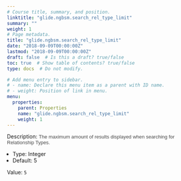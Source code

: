 ```yaml
---
# Course title, summary, and position.
linktitle: "glide.ngbsm.search_rel_type_limit"
summary: ""
weight: 1
# Page metadata.
title: "glide.ngbsm.search_rel_type_limit"
date: "2018-09-09T00:00:00Z"
lastmod: "2018-09-09T00:00:00Z"
draft: false  # Is this a draft? true/false
toc: true  # Show table of contents? true/false
type: docs  # Do not modify.

# Add menu entry to sidebar.
# - name: Declare this menu item as a parent with ID name.
# - weight: Position of link in menu.
menu:
  properties:
    parent: Properties
    name: "glide.ngbsm.search_rel_type_limit"
    weight: 1
---
```


Description: <span style = 'font-family: Arial; font-size: 13px; color: #4a4a4a;'>The maximum amount of results displayed when searching for Relationship Types.<ul style='margin: 0px; padding-left:15px;'><li>Type: Integer</li><li>Default: 5</li></ul></span>


Value: `5`